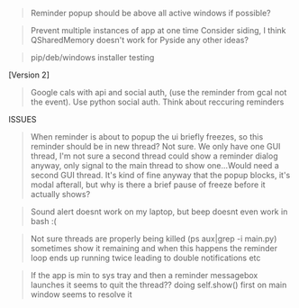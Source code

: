 > Reminder popup should be above all active windows if possible?

> Prevent multiple instances of app at one time
Consider siding, I think QSharedMemory doesn't work for Pyside any other ideas?

> pip/deb/windows installer testing

[Version 2]

> Google cals with api and social auth, (use the reminder from gcal not the event). Use
python social auth. Think about reccuring reminders


ISSUES

> When reminder is about to popup the ui briefly freezes, so this reminder should be in new thread?
Not sure. We only have one GUI thread, I'm not sure a second thread could show a reminder dialog anyway, only signal
to the main thread to show one...Would need a second GUI thread. It's kind of fine anyway that the popup blocks, it's modal
afterall, but why is there a brief pause of freeze before it actually shows?

> Sound alert doesnt work on my laptop, but beep doesnt even work in bash :(

> Not sure threads are properly being killed (ps aux|grep -i main.py)
  sometimes show it remaining and when this happens the reminder loop
  ends up running twice leading to double notifications etc

> If the app is min to sys tray and then a reminder messagebox launches it
  seems to quit the thread?? doing self.show() first on main window seems to resolve it



